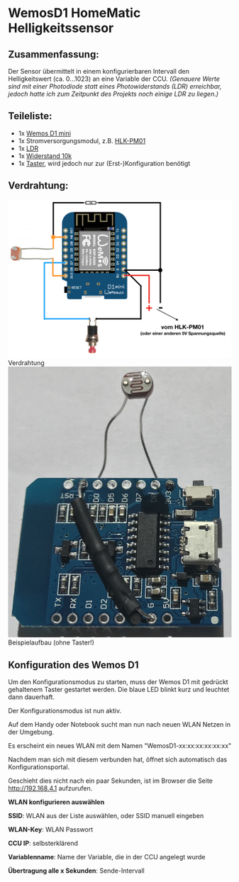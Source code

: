 # WemosD1 HomeMatic Helligkeitssensor

## Zusammenfassung:
Der Sensor übermittelt in einem konfigurierbaren Intervall den Helligkeitswert (ca. 0...1023) an eine Variable der CCU.
_(Genauere Werte sind mit einer Photodiode statt eines Photowiderstands (LDR) erreichbar, jedoch hatte ich zum Zeitpunkt des Projekts noch einige LDR zu liegen.)_



## Teileliste:
- 1x [Wemos D1 mini](http://www.ebay.de/itm/272271662681)
- 1x Stromversorgungsmodul, z.B. [HLK-PM01](http://www.ebay.de/itm/272521453807)
- 1x [LDR](http://www.ebay.de/itm/321957950526)
- 1x [Widerstand 10k](http://www.ebay.de/itm/221833069520)
- 1x [Taster](http://www.ebay.de/itm/263057910534), wird jedoch nur zur (Erst-)Konfiguration benötigt

## Verdrahtung:
![wiring](Images/wiring.png)
Verdrahtung
![Beispielaufbau](Images/beispielaufbau.JPG)
Beispielaufbau (ohne Taster!)


## Konfiguration des Wemos D1
Um den Konfigurationsmodus zu starten, muss der Wemos D1 mit gedrückt gehaltenem Taster gestartet werden.
Die blaue LED blinkt kurz und leuchtet dann dauerhaft. 

Der Konfigurationsmodus ist nun aktiv.

Auf dem Handy oder Notebook sucht man nun nach neuen WLAN Netzen in der Umgebung. 

Es erscheint ein neues WLAN mit dem Namen "WemosD1-xx:xx:xx:xx:xx:xx"

Nachdem man sich mit diesem verbunden hat, öffnet sich automatisch das Konfigurationsportal.

Geschieht dies nicht nach ein paar Sekunden, ist im Browser die Seite http://192.168.4.1 aufzurufen.

**WLAN konfigurieren auswählen**

**SSID**: WLAN aus der Liste auswählen, oder SSID manuell eingeben

**WLAN-Key**: WLAN Passwort

**CCU IP**: selbsterklärend

**Variablenname**: Name der Variable, die in der CCU angelegt wurde

**Übertragung alle x Sekunden**: Sende-Intervall

